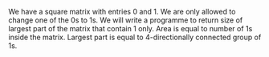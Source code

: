 We have a square matrix with entries 0 and 1. We are only allowed to change one of the 0s to 1s. We will write a programme to return size of largest part of the matrix that contain 1 only. Area is equal to number of 1s inside the matrix. Largest part is equal to 4-directionally connected group of 1s.
